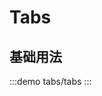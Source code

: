 
<script setup>
import tabs from './tabs.vue';
</script>

# Tabs

## 基础用法
:::demo tabs/tabs
<tabs></tabs>
::: 

